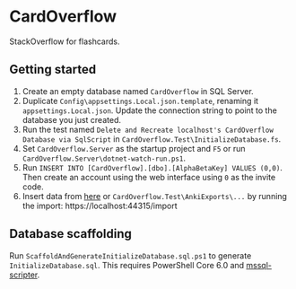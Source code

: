 # CardOverflow

StackOverflow for flashcards.

## Getting started

1. Create an empty database named `CardOverflow` in SQL Server. 
2. Duplicate `Config\appsettings.Local.json.template`, renaming it `appsettings.Local.json`. Update the connection string to point to the database you just created.
3. Run the test named `Delete and Recreate localhost's CardOverflow Database via SqlScript` in `CardOverflow.Test\InitializeDatabase.fs`.
4. Set `CardOverflow.Server` as the startup project and `F5` or run `CardOverflow.Server\dotnet-watch-run.ps1`.
5. Run `INSERT INTO [CardOverflow].[dbo].[AlphaBetaKey] VALUES (0,0)`. Then create an account using the web interface using `0` as the invite code.
6. Insert data from [here](https://ankiweb.net/shared/decks/) or `CardOverflow.Test\AnkiExports\...` by running the import: https://localhost:44315/import

## Database scaffolding

Run `ScaffoldAndGenerateInitializeDatabase.sql.ps1` to generate `InitializeDatabase.sql`.
This requires PowerShell Core 6.0 and [mssql-scripter](https://github.com/Microsoft/mssql-scripter).
